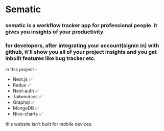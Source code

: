 # Sematic

### sematic is a workflow tracker app for professional people. it gives you insights of your productivity.

### for developers, after integrating your account(signin in) with github, it'll show you all of your project insights and you get inbuilt features like bug tracker etc.

in this project -

- Next.js ✅
- Redux ✅
- Next-auth ✅
- Tailwindcss ✅
- Graphql ✅
- MongoDB ✅
- Nivo-charts ✅

this website isn't built for mobile devices.
